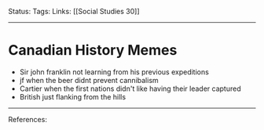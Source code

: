 Status:
Tags:
Links: [[Social Studies 30]]
___
# Canadian History Memes
- Sir john franklin not learning from his previous expeditions
- jf when the beer didnt prevent cannibalism
- Cartier when the first nations didn't like having their leader captured
- British just flanking from the hills
___
References: